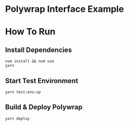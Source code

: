 # Polywrap Interface Example

# How To Run

## Install Dependencies
`nvm install && nvm use`  
`yarn`  

## Start Test Environment
`yarn test:env:up`  

## Build & Deploy Polywrap
`yarn deploy` 
